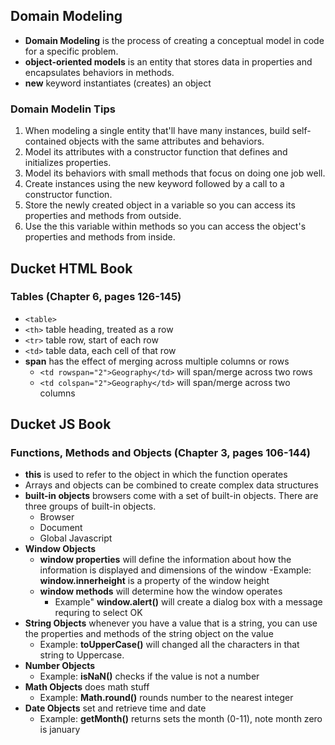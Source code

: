 ## Domain Modeling
 - __Domain Modeling__ is the process of creating a conceptual model in code for a specific problem.
 - __object-oriented models__ is an entity that stores data in properties and encapsulates behaviors in methods.
 - __new__ keyword instantiates (creates) an object

### Domain Modelin Tips
 1. When modeling a single entity that'll have many instances, build self-contained objects with the same attributes and behaviors.
 2. Model its attributes with a constructor function that defines and initializes properties.
 3. Model its behaviors with small methods that focus on doing one job well.
 4. Create instances using the new keyword followed by a call to a constructor function.
 5. Store the newly created object in a variable so you can access its properties and methods from outside.
 6. Use the this variable within methods so you can access the object's properties and methods from inside.

## Ducket HTML Book
### Tables (Chapter 6, pages 126-145)
 - ``<table>``
 - ``<th>`` table heading, treated as a row
 - ``<tr>`` table row, start of each row
 - ``<td>`` table data, each cell of that row
 - __span__ has the effect of merging across multiple columns or rows
    - ``<td rowspan="2">Geography</td>`` will span/merge across two rows
    - ``<td colspan="2">Geography</td>`` will span/merge across two columns

## Ducket JS Book
### Functions, Methods and Objects (Chapter 3, pages 106-144)
 - __this__ is used to refer to the object in which the function operates
 - Arrays and objects can be combined to create complex data structures
 - __built-in objects__ browsers come with a set of built-in objects. There are three groups of built-in objects.
    - Browser
    - Document
    - Global Javascript
 - __Window Objects__
    - __window properties__ will define the information about how the information is displayed and dimensions of the window
        -Example: __window.innerheight__ is a property of the window height
    - __window methods__ will determine how the window operates
        - Example" __window.alert()__ will create a dialog box with a message requring to select OK
 - __String Objects__ whenever you have a value that is a string, you can use the properties and methods of the string object on the value
    - Example: __toUpperCase()__ will changed all the characters in that string to Uppercase.
 - __Number Objects__
    - Example: __isNaN()__ checks if the value is not a number
 - __Math Objects__ does math stuff
    - Example: __Math.round()__ rounds number to the nearest integer
 - __Date Objects__ set and retrieve time and date
    - Example: __getMonth()__ returns sets the month (0-11), note month zero is january
    


